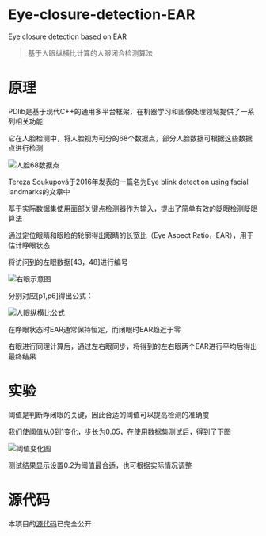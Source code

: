 # Eye-closure-detection-EAR
Eye closure detection based on EAR

> 基于人眼纵横比计算的人眼闭合检测算法

# 原理
PDlib是基于现代C++的通用多平台框架，在机器学习和图像处理领域提供了一系列相关功能

它在人脸检测中，将人脸视为可分的68个数据点，部分人脸数据可根据这些数据点进行检测

![人脸68数据点](http://m.qpic.cn/psc?/V10DFE6N3uScTK/eUV4L3fpc9jygk8SN5vzkBvlIdCwZuWiVJUBiAtp.SMCJb4G6KRhE4dB7RggiWA79WgHKu03o9Tk0uORY*h5zA!!/b&bo=lQIbAgAAAAARB74!&rf=viewer_4)

Tereza Soukupová于2016年发表的一篇名为Eye blink detection using facial landmarks的文章中

基于实际数据集使用面部关键点检测器作为输入，提出了简单有效的眨眼检测眨眼算法

通过定位眼睛和眼睑的轮廓得出眼睛的长宽比（Eye Aspect Ratio，EAR），用于估计睁眼状态

将访问到的左眼数据[43，48]进行编号

![右眼示意图](http://m.qpic.cn/psc?/V10DFE6N3uScTK/2aGbA7qLSN6GeC6g0ZsuRY9xNL92dr5s602jgIVx7ksqpIG5qn78YJYy6K2MYtuj25funZDdRbxU7gdYhqSszlV1DPFGf*SYZdYjoPG1oWI!/b&bo=iQPFAQAAAAADF3w!&rf=viewer_4)

分别对应[p1,p6]得出公式：

![人眼纵横比公式](http://m.qpic.cn/psc?/V10DFE6N3uScTK/2aGbA7qLSN6GeC6g0ZsuRSMEdOoP7pvx5Pag3*2g*XYjqLQ8T5tBqbvB6r3XdzSPCpXCHyvBARrUx3UIg85jjyl*BBMFdiX0VgPhlwhfVI4!/b&bo=zAA6AAAAAAADF8Q!&rf=viewer_4)
 
在睁眼状态时EAR通常保持恒定，而闭眼时EAR趋近于零

右眼进行同理计算后，通过左右眼同步，将得到的左右眼两个EAR进行平均后得出最终结果

# 实验
阈值是判断睁闭眼的关键，因此合适的阈值可以提高检测的准确度

我们使阈值从0到1变化，步长为0.05，在使用数据集测试后，得到了下图

![阈值变化图](http://m.qpic.cn/psc?/V10DFE6N3uScTK/2aGbA7qLSN6GeC6g0ZsuRd6Yd7cppRonRXXABC1YD1PR1GOeXSukMuCPCRmUCj1Qe8k6OWHr4f1m.zkHgRBKHOSPMSR1QRjmFklzk4OzQN8!/b&bo=egLbAQAAAAARF4I!&rf=viewer_4)

测试结果显示设置0.2为阈值最合适，也可根据实际情况调整

# 源代码
本项目的[源代码](https://github.com/JasonCaoCJX/Eye-closure-detection-EAR)已完全公开